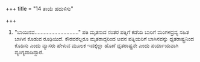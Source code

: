 +++
title = "14 ತಾಯೆ ಹದುಳಿಸು"

+++
1) "ಬಾಯಿನವ……………………….." ಪತಿ ಮೃತನಾದ ನಂತರ ಪತ್ನಿಗೆ ಕಡೆಯ ಬಾರಿಗೆ ಮಂಗಳದ್ರವ್ಯ ಸಹಿತ ಬಾಗಿನ ಕೊಡುವ ರೂಢಿಯಿದೆ. ಕೌರವರೆಲ್ಲರೂ ಮೃತರಾದ್ದರಿಂದ ಅವನ ಪತ್ನಿಯರಿಗೆ ಬಾಗಿನವನ್ನು ಧೃತರಾಷ್ಟ್ರನಿಂದ ಕೊಡಿಸು ಎಂದು ವ್ಯಾಸರು ಹೇಳುವ ಮೂಲಕ ಇದಕ್ಕೆಲ್ಲಾ ಹೊಣೆ ಧೃತರಾಷ್ಟ್ರನೇ ಎಂದು ಪರ್ಯಾಯವಾಗಿ ವ್ಯಂಗ್ಯವಾಡಿದ್ದಾರೆ.
